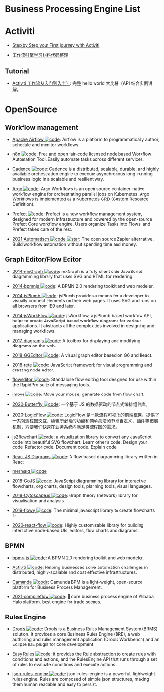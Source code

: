 # Business Processing Engine List

# Activiti

- [Step by Step your First journey with Activiti](https://parg.co/Uc9)

- [工作流引擎学习材料代码整理](https://gitee.com/flyPiglet/ActivitiStudy/tree/master)

## Tutorial

- [Activiti 工作流从入门到入土）](https://mp.weixin.qq.com/s/Uw_CZ3U1g2p0q0pgj3nIig): 完整 hello world 大比拼（API 结合实例讲解。

# OpenSource

## Workflow management

- [Apache Airflow ![code](https://martrix-usa.oss-accelerate.aliyuncs.com/logo/code.svg)](https://airflow.apache.org/index.html#): Airflow is a platform to programmatically author, schedule and monitor workflows.

- [n8n ![code](https://martrix-usa.oss-accelerate.aliyuncs.com/logo/code.svg)](https://github.com/n8n-io/n8n): Free and open fair-code licensed node based Workflow Automation Tool. Easily automate tasks across different services.

- [Cadence ![code](https://martrix-usa.oss-accelerate.aliyuncs.com/logo/code.svg)](https://github.com/uber/cadence): Cadence is a distributed, scalable, durable, and highly available orchestration engine to execute asynchronous long-running business logic in a scalable and resilient way.

- [Argo ![code](https://martrix-usa.oss-accelerate.aliyuncs.com/logo/code.svg)](https://github.com/argoproj/argo): Argo Workflows is an open source container-native workflow engine for orchestrating parallel jobs on Kubernetes. Argo Workflows is implemented as a Kubernetes CRD (Custom Resource Definition).

- [Prefect ![code](https://martrix-usa.oss-accelerate.aliyuncs.com/logo/code.svg)](https://github.com/PrefectHQ/prefect): Prefect is a new workflow management system, designed for modern infrastructure and powered by the open-source Prefect Core workflow engine. Users organize Tasks into Flows, and Prefect takes care of the rest.

- [2021-Automatisch ![code](https://martrix-usa.oss-accelerate.aliyuncs.com/logo/code.svg) ![star](https://img.shields.io/github/stars/automatisch/automatisch)](https://github.com/automatisch/automatisch): The open source Zapier alternative. Build workflow automation without spending time and money.

## Graph Editor/Flow Editor

- [2014-mxGraph ![code](https://martrix-usa.oss-accelerate.aliyuncs.com/logo/code.svg)](https://github.com/jgraph/mxgraph): mxGraph is a fully client side JavaScript diagramming library that uses SVG and HTML for rendering.

- [2014-bpmnjs ![code](https://martrix-usa.oss-accelerate.aliyuncs.com/logo/code.svg)](https://github.com/bpmn-io/bpmn-js): A BPMN 2.0 rendering toolkit and web modeler.

- [2014-jsPlumb ![code](https://martrix-usa.oss-accelerate.aliyuncs.com/logo/code.svg)](https://github.com/sporritt/jsPlumb): jsPlumb provides a means for a developer to visually connect elements on their web pages. It uses SVG and runs on all browsers from IE9 and later.

- [2014-jsWorkFlow ![code](https://martrix-usa.oss-accelerate.aliyuncs.com/logo/code.svg)](https://github.com/hemantsshetty/jsWorkflow): jsWorkflow, a jsPlumb based workfow API, helps to create JavaScript based workflow diagrams for various applications. It abstracts all the complexities involved in designing and managing workflows.

- [2017-diagramjs ![code](https://martrix-usa.oss-accelerate.aliyuncs.com/logo/code.svg)](https://github.com/bpmn-io/diagram-js): A toolbox for displaying and modifying diagrams on the web.

- [2018-GGEditor ![code](https://martrix-usa.oss-accelerate.aliyuncs.com/logo/code.svg)](http://ggeditor.com/): A visual graph editor based on G6 and React.

- [2018-rete ![code](https://martrix-usa.oss-accelerate.aliyuncs.com/logo/code.svg)](https://github.com/retejs/rete): JavaScript framework for visual programming and creating node editor.

- [floweditor ![code](https://martrix-usa.oss-accelerate.aliyuncs.com/logo/code.svg)](https://github.com/nyaruka/floweditor): Standalone flow editing tool designed for use within the RapidPro suite of messaging tools.

- [imove ![code](https://martrix-usa.oss-accelerate.aliyuncs.com/logo/code.svg)](https://github.com/imgcook/imove): Move your mouse, generate code from flow chart.

- [2020-Butterfly ![code](https://martrix-usa.oss-accelerate.aliyuncs.com/logo/code.svg)](https://github.com/alibaba/butterfly): 一个基于 JS 的数据驱动的节点式编排组件库。

- [2020-LogicFlow ![code](https://martrix-usa.oss-accelerate.aliyuncs.com/logo/code.svg)](https://github.com/didi/LogicFlow): LogicFlow 是一款流程可视化的前端框架，提供了一系列流程图交互、编辑所必需的功能和简单灵活的节点自定义、插件等拓展机制，方便我们快速在业务系统内满足类流程图的需求。

- [js2flowchart ![code](https://martrix-usa.oss-accelerate.aliyuncs.com/logo/code.svg)](https://github.com/Bogdan-Lyashenko/js-code-to-svg-flowchart): a visualization library to convert any JavaScript code into beautiful SVG flowchart. Learn other’s code. Design your code. Refactor code. Document code. Explain code.

- [React JS Diagrams ![code](https://martrix-usa.oss-accelerate.aliyuncs.com/logo/code.svg)](https://github.com/woodenconsulting/react-js-diagrams): A flow based diagramming library written in React

- [mermaid ![code](https://martrix-usa.oss-accelerate.aliyuncs.com/logo/code.svg)](https://github.com/knsv/mermaid)

- [2018-GoJS ![code](https://martrix-usa.oss-accelerate.aliyuncs.com/logo/code.svg)](https://github.com/NorthwoodsSoftware/GoJS): JavaScript diagramming library for interactive flowcharts, org charts, design tools, planning tools, visual languages.

- [2018-Cytoscape.js ![code](https://martrix-usa.oss-accelerate.aliyuncs.com/logo/code.svg)](https://github.com/cytoscape/cytoscape.js): Graph theory (network) library for visualisation and analysis

- [2019-flowy ![code](https://martrix-usa.oss-accelerate.aliyuncs.com/logo/code.svg)](https://github.com/alyssaxuu/flowy): The minimal javascript library to create flowcharts ✨

- [2020-react-flow ![code](https://martrix-usa.oss-accelerate.aliyuncs.com/logo/code.svg)](https://github.com/wbkd/react-flow): Highly customizable library for building interactive node-based UIs, editors, flow charts and diagrams.

## BPMN

- [bpmn-js ![code](https://martrix-usa.oss-accelerate.aliyuncs.com/logo/code.svg)](https://github.com/bpmn-io/bpmn-js): A BPMN 2.0 rendering toolkit and web modeler.

- [Activiti ![code](https://martrix-usa.oss-accelerate.aliyuncs.com/logo/code.svg)](https://www.activiti.org/): Helping businesses solve automation challenges in distributed, highly-scalable and cost effective infrastructures.

- [Camunda ![code](https://martrix-usa.oss-accelerate.aliyuncs.com/logo/code.svg)](https://docs.camunda.org/manual/7.11/): Camunda BPM is a light-weight, open-source platform for Business Process Management.

- [2021-compileflow ![code](https://martrix-usa.oss-accelerate.aliyuncs.com/logo/code.svg)](https://github.com/alibaba/compileflow): 🎨 core business process engine of Alibaba Halo platform. best engine for trade scenes.

## Rules Engine

- [Drools ![code](https://martrix-usa.oss-accelerate.aliyuncs.com/logo/code.svg)](https://www.drools.org/): Drools is a Business Rules Management System (BRMS) solution. It provides a core Business Rules Engine (BRE), a web authoring and rules management application (Drools Workbench) and an Eclipse IDE plugin for core development.

- [Easy Rules ![code](https://martrix-usa.oss-accelerate.aliyuncs.com/logo/code.svg)](https://github.com/j-easy/easy-rules): it provides the Rule abstraction to create rules with conditions and actions, and the RulesEngine API that runs through a set of rules to evaluate conditions and execute actions.

- [json-rules-engine ![code](https://martrix-usa.oss-accelerate.aliyuncs.com/logo/code.svg)](https://github.com/CacheControl/json-rules-engine): json-rules-engine is a powerful, lightweight rules engine. Rules are composed of simple json structures, making them human readable and easy to persist.
